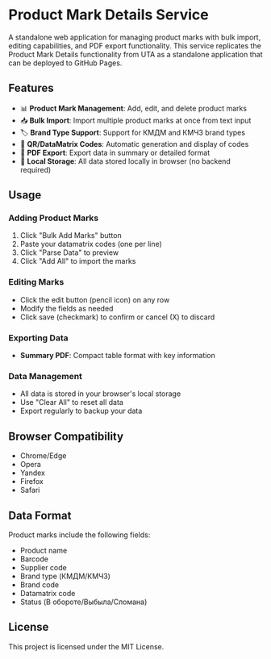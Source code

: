 # Product Mark Details Service

A standalone web application for managing product marks with bulk import, editing capabilities, and PDF export functionality. This service replicates the Product Mark Details functionality from UTA as a standalone application that can be deployed to GitHub Pages.

## Features

- 📊 **Product Mark Management**: Add, edit, and delete product marks
- 📥 **Bulk Import**: Import multiple product marks at once from text input
- 🏷️ **Brand Type Support**: Support for КМДМ and КМЧЗ brand types
- 📱 **QR/DataMatrix Codes**: Automatic generation and display of codes
- 📄 **PDF Export**: Export data in summary or detailed format
- 💾 **Local Storage**: All data stored locally in browser (no backend required)

## Usage

### Adding Product Marks

1. Click "Bulk Add Marks" button
2. Paste your datamatrix codes (one per line)
3. Click "Parse Data" to preview
4. Click "Add All" to import the marks

### Editing Marks

- Click the edit button (pencil icon) on any row
- Modify the fields as needed
- Click save (checkmark) to confirm or cancel (X) to discard

### Exporting Data

- **Summary PDF**: Compact table format with key information

### Data Management

- All data is stored in your browser's local storage
- Use "Clear All" to reset all data
- Export regularly to backup your data

## Browser Compatibility

- Chrome/Edge
- Opera
- Yandex
- Firefox 
- Safari 

## Data Format

Product marks include the following fields:
- Product name
- Barcode
- Supplier code
- Brand type (КМДМ/КМЧЗ)
- Brand code
- Datamatrix code
- Status (В обороте/Выбыла/Сломана)

## License

This project is licensed under the MIT License.
